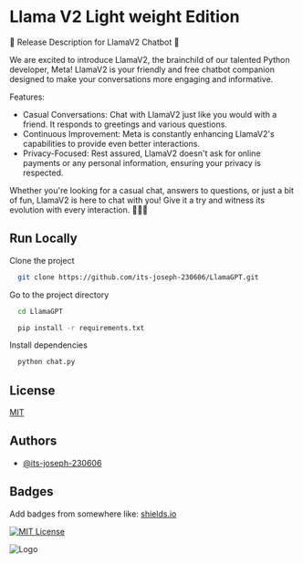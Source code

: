 
# Llama V2 Light weight Edition

🚀 Release Description for LlamaV2 Chatbot 🤖

We are excited to introduce LlamaV2, the brainchild of our talented Python developer, Meta! LlamaV2 is your friendly and free chatbot companion designed to make your conversations more engaging and informative.

Features:
- Casual Conversations: Chat with LlamaV2 just like you would with a friend. It responds to greetings and various questions.
- Continuous Improvement: Meta is constantly enhancing LlamaV2's capabilities to provide even better interactions.
- Privacy-Focused: Rest assured, LlamaV2 doesn't ask for online payments or any personal information, ensuring your privacy is respected.

Whether you're looking for a casual chat, answers to questions, or just a bit of fun, LlamaV2 is here to chat with you! Give it a try and witness its evolution with every interaction. 🐍😊🤖


## Run Locally

Clone the project

```bash
  git clone https://github.com/its-joseph-230606/LlamaGPT.git
```

Go to the project directory
```bash
  cd LlamaGPT
```
```bash
  pip install -r requirements.txt
```

Install dependencies

```bash
  python chat.py
```



## License

[MIT](https://choosealicense.com/licenses/mit/)


## Authors

- [@its-joseph-230606](https://www.github.com/its-joseph-230606)


## Badges

Add badges from somewhere like: [shields.io](https://shields.io/)

[![MIT License](https://img.shields.io/badge/License-MIT-green.svg)](https://choosealicense.com/licenses/mit/)



![Logo](https://encrypted-tbn0.gstatic.com/images?q=tbn:ANd9GcSLHR3AaCdiL9XxCgUZIwKa1aPqhuGckRD-hA&usqp=CAU)


